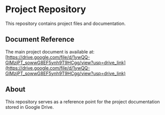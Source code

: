 # Project Repository

This repository contains project files and documentation.

## Document Reference

The main project document is available at:
[https://drive.google.com/file/d/1ywQQ-GlMzjPT_sowwG8EF5ynh9T9HCgg/view?usp=drive_link](https://drive.google.com/file/d/1ywQQ-GlMzjPT_sowwG8EF5ynh9T9HCgg/view?usp=drive_link)

## About

This repository serves as a reference point for the project documentation stored in Google Drive.
